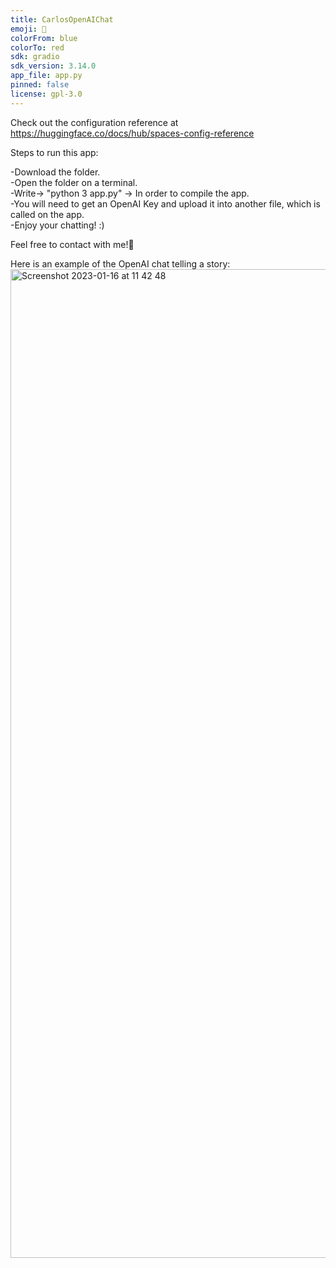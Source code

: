 ```yaml
---
title: CarlosOpenAIChat
emoji: 🦀
colorFrom: blue
colorTo: red
sdk: gradio
sdk_version: 3.14.0
app_file: app.py
pinned: false
license: gpl-3.0
---
```


Check out the configuration reference at https://huggingface.co/docs/hub/spaces-config-reference


Steps to run this app:

-Download the folder.<br />
-Open the folder on a terminal.<br />
-Write-> "python 3 app.py" -> In order to compile the app. <br />
-You will need to get an OpenAI Key and upload it into another file, which is called on the app.<br />
-Enjoy your chatting! :)<br />

Feel free to contact with me!📲 <br />

Here is an example of the OpenAI chat telling a story:
<img width="1582" alt="Screenshot 2023-01-16 at 11 42 48" src="https://user-images.githubusercontent.com/77840319/212664210-381c975a-b1e0-4421-a37a-4ab977da7120.png">
